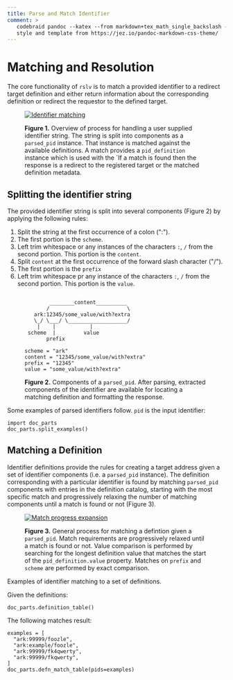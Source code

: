 ```yaml
---
title: Parse and Match Identifier
comment: > 
   codebraid pandoc --katex --from markdown+tex_math_single_backslash --filter pandoc-sidenote --to html5+smart --template=$HOME/.pandoc/templates/template.html5 --css=$HOME/.pandoc/theme.css --toc --wrap=none matching.md > matching.html
   style and template from https://jez.io/pandoc-markdown-css-theme/
---
```


# Matching and Resolution

The core functionality of `rslv` is to match a provided identifier to a redirect target definition and either return information about the corresponding definition or redirect the requestor to the defined target.
<figure>

[![Identifier matching](https://tinyurl.com/ylejjbcr)](https://tinyurl.com/ylejjbcr)<!--![Identifier matching](./assets/matching.puml)-->

<figcaption>

**Figure 1.** Overview of process for handling a user supplied identifier string. The string is split into components as a `parsed_pid` instance. That instance is matched against the available definitions. A match provides a `pid_definition` instance which is used with the `If a match is found then the response is a redirect to the registered target or the matched definition metadata. 

</figcaption>

</figure>


## Splitting the identifier string

The provided identifier string is split into several components (Figure 2) by applying the following rules:

1. Split the string at the first occurrence of a colon (":").
2. The first portion is the `scheme`.
3. Left trim whitespace or any instances of the characters `:`, `/` from the second portion. This portion is the `content`.
4. Split `content` at the first occurrence of the forward slash character ("/").
5. The first portion is the `prefix`
6. Left trim whitespace pr any instance of the characters `:`, `/` from the second portion. This portion is the `value`. 

<figure>

```
                 
        ________content__________ 
       /                         \
   ark:12345/some_value/with?extra
   \_/ \___/ \___________________/
    |    |           |  
 scheme  |         value
       prefix      
       
scheme = "ark"
content = "12345/some_value/with?extra"
prefix = "12345"
value = "some_value/with?extra"
```

<figcaption>

**Figure 2.** Components of a `parsed_pid`. After parsing, extracted components of the identifier are available for locating a matching definition and formatting the response. 

</figcaption>
</figure>

Some examples of parsed identifiers follow. `pid` is the input identifier:

```{.python .cb.run}
import doc_parts
doc_parts.split_examples()
```


## Matching a Definition

Identifier definitions provide the rules for creating a target address given a set of identifier components (i.e. a `parsed_pid` instance). The definition corresponding with a particular identifier is found by matching `parsed_pid` components with entries in the definition catalog, starting with the most specific match and progressively relaxing the number of matching components until a match is found or not (Figure 3).

<figure>

[![Match progress expansion](https://tinyurl.com/yq7grlh9)](https://tinyurl.com/yq7grlh9)<!--![Match progress expansion](./assets/pidmatch.puml)-->

<figcaption>

**Figure 3.** General process for matching a defintion given a `parsed_pid`. Match requirements are progressively relaxed until a match is found or not. Value comparison is performed by searching for the longest definition value that matches the start of the `pid_definition.value` property. Matches on `prefix` and `scheme` are performed by exact comparison.

</figcaption>
</figure>

Examples of identifier matching to a set of definitions.

Given the definitions:

```{.python .cb.run}
doc_parts.definition_table()
```

The following matches result:

```{.python .cb.run}
examples = [
  "ark:99999/foozle",
  "ark:example/foozle",
  "ark:99999/fk4qwerty",
  "ark:99999/fkqwerty",  
]
doc_parts.defn_match_table(pids=examples)
```

